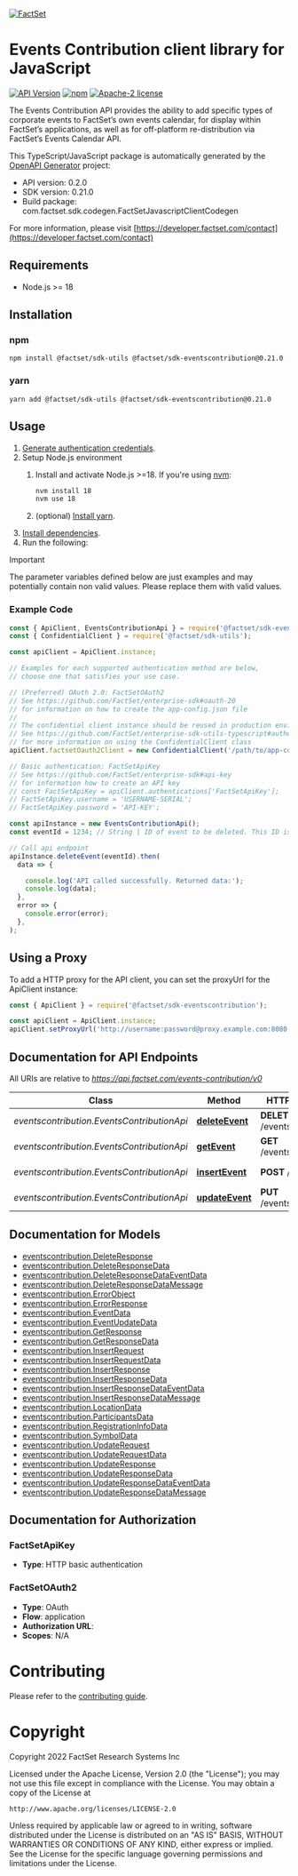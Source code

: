 [![FactSet](https://raw.githubusercontent.com/factset/enterprise-sdk/main/docs/images/factset-logo.svg)](https://www.factset.com)

# Events Contribution client library for JavaScript

[![API Version](https://img.shields.io/badge/api-v0.2.0-blue)](https://developer.factset.com/api-catalog/events-contribution-api)
[![npm](https://img.shields.io/npm/v/@factset/sdk-eventscontribution)](https://www.npmjs.com/package/@factset/sdk-eventscontribution)
[![Apache-2 license](https://img.shields.io/badge/license-Apache2-brightgreen.svg)](https://www.apache.org/licenses/LICENSE-2.0)

The Events Contribution API provides the ability to add specific types of corporate events to FactSet’s own events calendar, for display within FactSet’s applications, as well as for off-platform re-distribution via FactSet’s Events Calendar API.

This TypeScript/JavaScript package is automatically generated by the [OpenAPI Generator](https://openapi-generator.tech) project:

- API version: 0.2.0
- SDK version: 0.21.0
- Build package: com.factset.sdk.codegen.FactSetJavascriptClientCodegen

For more information, please visit [https://developer.factset.com/contact](https://developer.factset.com/contact)

## Requirements

* Node.js >= 18

## Installation

### npm

```shell
npm install @factset/sdk-utils @factset/sdk-eventscontribution@0.21.0
```

### yarn

```shell
yarn add @factset/sdk-utils @factset/sdk-eventscontribution@0.21.0
```

## Usage

1. [Generate authentication credentials](../../../../README.md#authentication).
2. Setup Node.js environment
   1. Install and activate Node.js >=18. If you're using [nvm](https://github.com/nvm-sh/nvm):

      ```sh
      nvm install 18
      nvm use 18
      ```

   2. (optional) [Install yarn](https://yarnpkg.com/getting-started/install).
3. [Install dependencies](#installation).
4. Run the following:

> [!IMPORTANT]
> The parameter variables defined below are just examples and may potentially contain non valid values. Please replace them with valid values.

### Example Code


```javascript
const { ApiClient, EventsContributionApi } = require('@factset/sdk-eventscontribution');
const { ConfidentialClient } = require('@factset/sdk-utils');

const apiClient = ApiClient.instance;

// Examples for each supported authentication method are below,
// choose one that satisfies your use case.

// (Preferred) OAuth 2.0: FactSetOAuth2
// See https://github.com/FactSet/enterprise-sdk#oauth-20
// for information on how to create the app-config.json file
//
// The confidential client instance should be reused in production environments.
// See https://github.com/FactSet/enterprise-sdk-utils-typescript#authentication
// for more information on using the ConfidentialClient class
apiClient.factsetOauth2Client = new ConfidentialClient('/path/to/app-config.json');

// Basic authentication: FactSetApiKey
// See https://github.com/FactSet/enterprise-sdk#api-key
// for information how to create an API key
// const FactSetApiKey = apiClient.authentications['FactSetApiKey'];
// FactSetApiKey.username = 'USERNAME-SERIAL';
// FactSetApiKey.password = 'API-KEY';

const apiInstance = new EventsContributionApi();
const eventId = 1234; // String | ID of event to be deleted. This ID is vendor generated and should be unique in each vendor's content set.

// Call api endpoint
apiInstance.deleteEvent(eventId).then(
  data => {

    console.log('API called successfully. Returned data:');
    console.log(data);
  },
  error => {
    console.error(error);
  },
);

```


## Using a Proxy

To add a HTTP proxy for the API client, you can set the proxyUrl for the ApiClient instance:

```javascript
const { ApiClient } = require('@factset/sdk-eventscontribution');

const apiClient = ApiClient.instance;
apiClient.setProxyUrl('http://username:password@proxy.example.com:8080');
```

## Documentation for API Endpoints

All URIs are relative to *https://api.factset.com/events-contribution/v0*

Class | Method | HTTP request | Description
------------ | ------------- | ------------- | -------------
*eventscontribution.EventsContributionApi* | [**deleteEvent**](docs/EventsContributionApi.md#deleteEvent) | **DELETE** /events/{eventId} | Delete Event data
*eventscontribution.EventsContributionApi* | [**getEvent**](docs/EventsContributionApi.md#getEvent) | **GET** /events/{eventId} | Get Event Data
*eventscontribution.EventsContributionApi* | [**insertEvent**](docs/EventsContributionApi.md#insertEvent) | **POST** /events | Insert Event data
*eventscontribution.EventsContributionApi* | [**updateEvent**](docs/EventsContributionApi.md#updateEvent) | **PUT** /events/{eventId} | Update Event data


## Documentation for Models

 - [eventscontribution.DeleteResponse](docs/DeleteResponse.md)
 - [eventscontribution.DeleteResponseData](docs/DeleteResponseData.md)
 - [eventscontribution.DeleteResponseDataEventData](docs/DeleteResponseDataEventData.md)
 - [eventscontribution.DeleteResponseDataMessage](docs/DeleteResponseDataMessage.md)
 - [eventscontribution.ErrorObject](docs/ErrorObject.md)
 - [eventscontribution.ErrorResponse](docs/ErrorResponse.md)
 - [eventscontribution.EventData](docs/EventData.md)
 - [eventscontribution.EventUpdateData](docs/EventUpdateData.md)
 - [eventscontribution.GetResponse](docs/GetResponse.md)
 - [eventscontribution.GetResponseData](docs/GetResponseData.md)
 - [eventscontribution.InsertRequest](docs/InsertRequest.md)
 - [eventscontribution.InsertRequestData](docs/InsertRequestData.md)
 - [eventscontribution.InsertResponse](docs/InsertResponse.md)
 - [eventscontribution.InsertResponseData](docs/InsertResponseData.md)
 - [eventscontribution.InsertResponseDataEventData](docs/InsertResponseDataEventData.md)
 - [eventscontribution.InsertResponseDataMessage](docs/InsertResponseDataMessage.md)
 - [eventscontribution.LocationData](docs/LocationData.md)
 - [eventscontribution.ParticipantsData](docs/ParticipantsData.md)
 - [eventscontribution.RegistrationInfoData](docs/RegistrationInfoData.md)
 - [eventscontribution.SymbolData](docs/SymbolData.md)
 - [eventscontribution.UpdateRequest](docs/UpdateRequest.md)
 - [eventscontribution.UpdateRequestData](docs/UpdateRequestData.md)
 - [eventscontribution.UpdateResponse](docs/UpdateResponse.md)
 - [eventscontribution.UpdateResponseData](docs/UpdateResponseData.md)
 - [eventscontribution.UpdateResponseDataEventData](docs/UpdateResponseDataEventData.md)
 - [eventscontribution.UpdateResponseDataMessage](docs/UpdateResponseDataMessage.md)


## Documentation for Authorization



### FactSetApiKey

- **Type**: HTTP basic authentication



### FactSetOAuth2


- **Type**: OAuth
- **Flow**: application
- **Authorization URL**: 
- **Scopes**: N/A


# Contributing

Please refer to the [contributing guide](../../../../CONTRIBUTING.md).

# Copyright

Copyright 2022 FactSet Research Systems Inc

Licensed under the Apache License, Version 2.0 (the "License");
you may not use this file except in compliance with the License.
You may obtain a copy of the License at

    http://www.apache.org/licenses/LICENSE-2.0

Unless required by applicable law or agreed to in writing, software
distributed under the License is distributed on an "AS IS" BASIS,
WITHOUT WARRANTIES OR CONDITIONS OF ANY KIND, either express or implied.
See the License for the specific language governing permissions and
limitations under the License.
